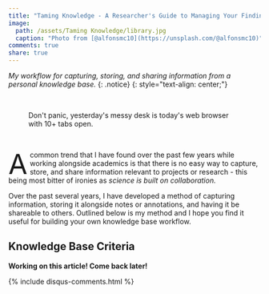 ```yaml
---
title: "Taming Knowledge - A Researcher's Guide to Managing Your Findings"
image:
  path: /assets/Taming Knowledge/library.jpg
  caption: "Photo from [@alfonsmc10](https://unsplash.com/@alfonsmc10)"
comments: true
share: true
---
```


*My workflow for capturing, storing, and sharing information from a personal knowledge base.*
{: .notice}
{: style="text-align: center;"}

&nbsp;

<figure class="align-center">
  <img src="{{ '/assets/Taming Knowledge/einstein.jpg' | absolute_url }}" alt="">
  <figcaption>Don't panic, yesterday's messy desk is today's web browser with 10+ tabs open.</figcaption>
</figure>

&nbsp;

<span class="dropcap" style="float: left; font-size: 55px; line-height: 1; margin-right: 5px; height: 50px;">A<span style="display: inline; height: 66px;"></span></span> common trend that I have found over the past few years while working alongside academics is that there is no easy way to capture, store, and share information relevant to projects or research - this being most bitter of ironies as *science is built on collaboration.*

Over the past several years, I have developed a method of capturing information, storing it alongside notes or annotations, and having it be shareable to others. Outlined below is my method and I hope you find it useful for building your own knowledge base workflow.

##  Knowledge Base Criteria

__Working on this article! Come back later!__


{% include disqus-comments.html %}
